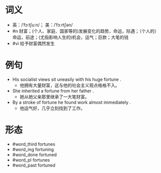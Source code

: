 # 词义
- 英：/ˈfɔːtʃuːn/； 美：/ˈfɔːrtʃən/
- #n 财富；(个人、家庭、国家等的)发展变化的趋势，命运，际遇；（个人的）命运，前途；(尤指影响人生的)机会，运气；巨款；大笔的钱
- #vi 给予财富偶然发生
# 例句
- His socialist views sit uneasily with his huge fortune .
	- 他拥有大量财富，这与他的社会主义观点格格不入。
- She inherited a fortune from her father .
	- 她从她父亲那里继承了一大笔财富。
- By a stroke of fortune he found work almost immediately .
	- 他运气好，几乎立刻找到了工作。
# 形态
- #word_third fortunes
- #word_ing fortuning
- #word_done fortuned
- #word_pl fortunes
- #word_past fortuned
